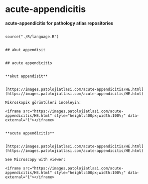 # acute-appendicitis



**acute-appendicitis for pathology atlas repositories**





```{r language acute-appendicitis, echo=FALSE, include=TRUE}

source("./R/language.R")

```




```{asis, echo = (language == "TR")}

## akut appendisit

```




```{asis, echo = (language == "EN")}

## acute appendicitis

```




```{asis, echo = (language == "TR")}

**akut appendisit**


[https://images.patolojiatlasi.com/acute-appendicitis/HE.html](https://images.patolojiatlasi.com/acute-appendicitis/HE.html)

Mikroskopik görüntüleri inceleyin:

<iframe src="https://images.patolojiatlasi.com/acute-appendicitis/HE.html" style="height:400px;width:100%;" data-external="1"></iframe>

```




```{asis, echo = (language == "EN")}

**acute appendicitis**


[https://images.patolojiatlasi.com/acute-appendicitis/HE.html](https://images.patolojiatlasi.com/acute-appendicitis/HE.html)

See Microscopy with viewer: 

<iframe src="https://images.patolojiatlasi.com/acute-appendicitis/HE.html" style="height:400px;width:100%;" data-external="1"></iframe>

```


